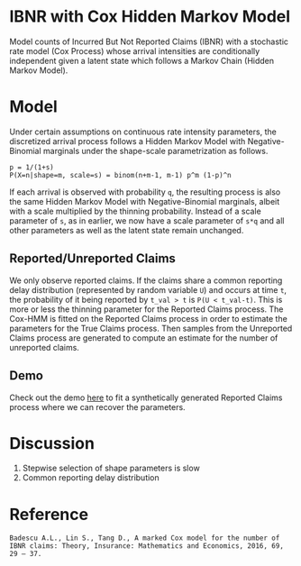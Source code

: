 # IBNR with Cox Hidden Markov Model

Model counts of Incurred But Not Reported Claims (IBNR) with a stochastic rate model (Cox Process) whose arrival intensities are conditionally independent given a latent state which follows a Markov Chain (Hidden Markov Model).


# Model

Under certain assumptions on continuous rate intensity parameters, the discretized arrival process follows a Hidden Markov Model with Negative-Binomial marginals under the shape-scale parametrization as follows.

```
p = 1/(1+s)
P(X=n|shape=m, scale=s) = binom(n+m-1, m-1) p^m (1-p)^n
```

If each arrival is observed with probability `q`, the resulting process is also the same Hidden Markov Model with Negative-Binomial marginals, albeit with a scale multiplied by the thinning probability. 
Instead of a scale parameter of `s`, as in earlier, we now have a scale parameter of `s*q` and all other parameters as well as the latent state remain unchanged.


## Reported/Unreported Claims

We only observe reported claims.
If the claims share a common reporting delay distribution (represented by random variable `U`) and occurs at time `t`, the probability of it being reported by `t_val > t` is `P(U < t_val-t)`. 
This is more or less the thinning parameter for the Reported Claims process.
The Cox-HMM is fitted on the Reported Claims process in order to estimate the parameters for the True Claims process.
Then samples from the Unreported Claims process are generated to compute an estimate for the number of unreported claims.

## Demo

Check out the demo [here](https://github.com/tianle91/ibnr-coxhmm/blob/master/fitting.ipynb) to fit a synthetically generated Reported Claims process where we can recover the parameters.

# Discussion

1. Stepwise selection of shape parameters is slow
2. Common reporting delay distribution

# Reference

```
Badescu A.L., Lin S., Tang D., A marked Cox model for the number of IBNR claims: Theory, Insurance: Mathematics and Economics, 2016, 69, 29 – 37.
```
